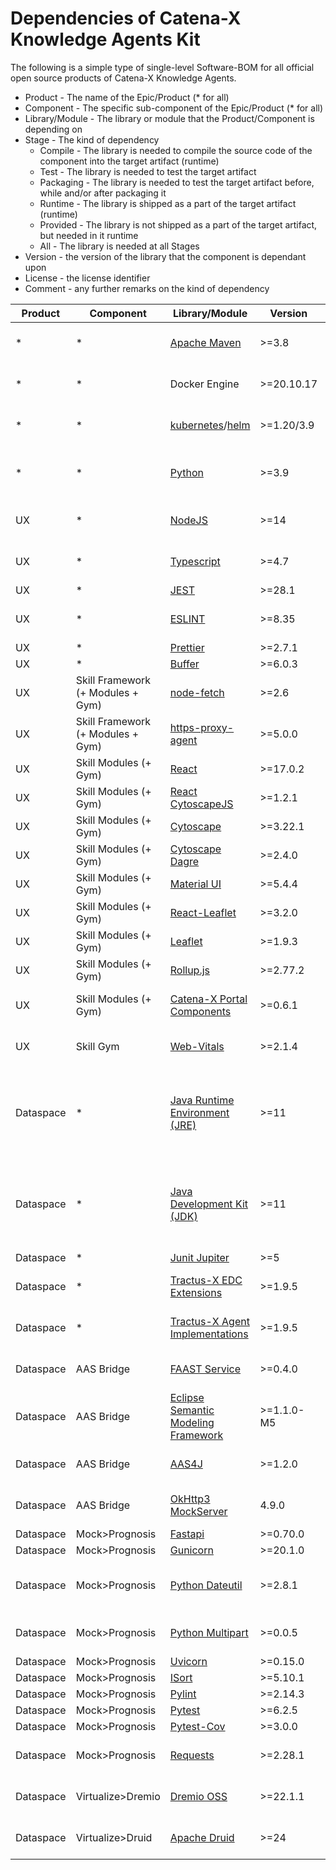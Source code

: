 # Dependencies of Catena-X Knowledge Agents Kit

The following is a simple type of single-level Software-BOM for all official open source products of Catena-X Knowledge Agents. 

* Product - The name of the Epic/Product (* for all)
* Component - The specific sub-component of the Epic/Product (* for all)
* Library/Module - The library or module that the Product/Component is depending on
* Stage - The kind of dependency 
  * Compile - The library is needed to compile the source code of the component into the target artifact (runtime)
  * Test - The library is needed to test the target artifact
  * Packaging - The library is needed to test the target artifact before, while and/or after packaging it
  * Runtime - The library is shipped as a part of the target artifact (runtime)
  * Provided - The library is not shipped as a part of the target artifact, but needed in it runtime
  * All - The library is needed at all Stages
* Version - the version of the library that the component is dependant upon
* License - the license identifier
* Comment - any further remarks on the kind of dependency

| Product | Component | Library/Module  | Version | Stage | License | Comment |
|--- | -- | --- | --- | --- | --- | ---| 
| * | * | [Apache Maven](https://maven.apache.org) | >=3.8 | Compile + Test + Packaging | Apache License 2.0 |     |
| * | * | Docker Engine | >=20.10.17 | Packaging + Provided | Apache License 2.0 |     |
| * | * | [kubernetes](https://kubernetes.io/de/)/[helm](https://helm.sh/) | >=1.20/3.9 | Provided | Apache License 2.0 |     |
| * | * | [Python](https://www.python.org/) | >=3.9 | Test + Packaging + Provided | Zero Clause BSD |     |
| UX | * | [NodeJS](https://nodejs.org/en/) | >=14 | All | MIT (Main) + Various Extensions |     |
| UX | * | [Typescript](https://www.typescriptlang.org/) | >=4.7 | Compile + Runtime | Apache License 2.0 |     |
| UX | * | [JEST](https://jestjs.io/) | >=28.1 | Test | MIT |     |
| UX | * | [ESLINT](https://eslint.org/) | >=8.35 | Compile + Test + Packaging | MIT |     |
| UX | * | [Prettier](https://github.com/prettier/prettier) | >=2.7.1 | Compile | MIT |     |
| UX | * | [Buffer](https://github.com/feross/buffer) | >=6.0.3 | Test | MIT |     |
| UX | Skill Framework (+ Modules + Gym) | [node-fetch](https://github.com/node-fetch/node-fetch) | >=2.6 | All | MIT |     |
| UX | Skill Framework (+ Modules + Gym) | [https-proxy-agent](https://github.com/TooTallNate/node-https-proxy-agent) | >=5.0.0 | All | MIT |     |
| UX | Skill Modules (+ Gym) | [React](https://reactjs.org/) | >=17.0.2 | Compile + Runtime | MIT licence |     |
| UX | Skill Modules (+ Gym) | [React CytoscapeJS](https://github.com/plotly/react-cytoscapejs) | >=1.2.1 | Compile + Runtime | BSD-2 |     |
| UX | Skill Modules (+ Gym) | [Cytoscape](https://github.com/cytoscape/cytoscape.js) | >=3.22.1 | Compile + Runtime | MIT licence |     |
| UX | Skill Modules (+ Gym) | [Cytoscape Dagre](https://github.com/cytoscape/cytoscape.js-dagre) | >=2.4.0 | Compile + Runtime | MIT licence |     |
| UX | Skill Modules (+ Gym) | [Material UI](https://mui.com/) | >=5.4.4 | All | MIT licence |     |
| UX | Skill Modules (+ Gym) | [React-Leaflet](https://github.com/PaulLeCam/react-leaflet) | >=3.2.0 | All | Hippocratic License |     |
| UX | Skill Modules (+ Gym) | [Leaflet](https://github.com/Leaflet/Leaflet) | >=1.9.3 | All | MIT |     |
| UX | Skill Modules (+ Gym) | [Rollup.js](https://rollupjs.org/) | >=2.77.2 | Compile | MIT licence |     |
| UX | Skill Modules (+ Gym) | [Catena-X Portal Components](https://github.com/catenax-ng/product-portal-frontend) | >=0.6.1 | All | Apache License 2.0 |     |
| UX | Skill Gym | [Web-Vitals](https://github.com/GoogleChrome/web-vitals) | >=2.1.4 | Compile + Runtime | Apache License 2.0 |     |
| Dataspace | * | [Java Runtime Environment (JRE)](https://de.wikipedia.org/wiki/Java-Laufzeitumgebung) | >=11 | Test + Provided | * | License (GPL, BCL, ...) depends on choosen runtime. |
| Dataspace | * | [Java Development Kit (JDK)](https://de.wikipedia.org/wiki/Java_Development_Kit) | >=11 | Compile + Packaging | * | License (GPL, BCL, ...) depends on choosen kit. |
| Dataspace | * | [Junit Jupiter](https://junit.org) | >=5 | Test | MIT |     |
| Dataspace | * | [Tractus-X EDC Extensions](https://github.com/eclipse-tractusx/knowledge-agents-edc) | >=1.9.5 | All | Apache License 2.0 |     |
| Dataspace | * | [Tractus-X Agent Implementations](https://github.com/eclipse-tractusx/knowledge-agents) | >=1.9.5 | All | Apache License 2.0 |     |
| Dataspace | AAS Bridge | [FAAST Service](https://github.com/FraunhoferIOSB/FAAAST-Service) | >=0.4.0 | All | Apache License 2.0 |
| Dataspace | AAS Bridge | [Eclipse Semantic Modeling Framework](https://github.com/eclipse-esmf/esmf-sdk) | >=1.1.0-M5 | Compile | MPL 2.0 |
| Dataspace | AAS Bridge | [AAS4J](https://github.com/eclipse-aas4j/aas4j) | >=1.2.0 | All | Apache License 2.0 |
| Dataspace | AAS Bridge | [OkHttp3 MockServer](https://github.com/square/okhttp) | 4.9.0 | Test | Apache License 2.0 |
| Dataspace | Mock>Prognosis | [Fastapi](https://fastapi.tiangolo.com/) | >=0.70.0 | All | MIT |     |
| Dataspace | Mock>Prognosis | [Gunicorn](https://gunicorn.org/) | >=20.1.0 | All | MIT |     |
| Dataspace | Mock>Prognosis | [Python Dateutil](https://github.com/dateutil/dateutil) | >=2.8.1 | All | Apache License 2.0 and BSD-3 |     |
| Dataspace | Mock>Prognosis | [Python Multipart](https://github.com/andrew-d/python-multipart) | >=0.0.5 | All | Apache License 2.0 |     |
| Dataspace | Mock>Prognosis | [Uvicorn](https://github.com/encode/uvicorn) | >=0.15.0 | All | BSD-3 |     |
| Dataspace | Mock>Prognosis | [ISort](https://github.com/pycqa/isort) | >=5.10.1 | All | MIT |     |
| Dataspace | Mock>Prognosis | [Pylint](https://github.com/PyCQA/pylint) | >=2.14.3 | Compile | GPL-2 |     |
| Dataspace | Mock>Prognosis | [Pytest](https://github.com/pytest-dev/pytest) | >=6.2.5 | Test | MIT |     |
| Dataspace | Mock>Prognosis | [Pytest-Cov](https://github.com/pytest-dev/pytest-cov) | >=3.0.0 | Test | MIT |     |
| Dataspace | Mock>Prognosis | [Requests](https://github.com/psf/requests) | >=2.28.1 | All | Apache License 2.0 |     |
| Dataspace | Virtualize>Dremio | [Dremio OSS](https://github.com/dremio/dremio-oss) | >=22.1.1 | Runtime | Apache License 2.0 |     |
| Dataspace | Virtualize>Druid | [Apache Druid](https://druid.apache.org/) | >=24 | Runtime | Apache License 2.0 |     |
